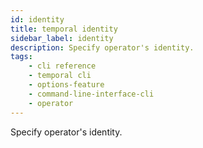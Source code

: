 ```yaml
---
id: identity
title: temporal identity
sidebar_label: identity
description: Specify operator's identity.
tags: 
    - cli reference
    - temporal cli
    - options-feature
    - command-line-interface-cli
    - operator
---
```


Specify operator's identity.

